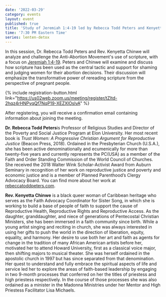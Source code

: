 ```yaml
---
date: '2022-03-29'
category: events
layout: event
published: true
title: 'Study of Jeremiah 1:4-19 led by Rebecca Todd Peters and Kenyetta Chinwe'
time: '7:30 PM Eastern Time'
series: lenten-detox
---
```


In this session, Dr. Rebecca Todd Peters and Rev. Kenyetta Chinwe will analyze and challenge the Anti-Abortion Movement's use of scripture, with a focus on [Jeremiah 1:4-19](https://bible.oremus.org/?ql=512375581). Peters and Chinwe will examine and discuss how scripture has been used as the central tactic and support for shaming and judging women for their abortion decisions. Their discussion will emphasize the transformative power of rereading scripture from the perspective of pregnant people.

{% include registration-button.html link="https://us02web.zoom.us/meeting/register/tZItd-2hqz4rHNPyqQf7NqP19-XEZXlOslvA" %}

After registering, you will receive a confirmation email containing information about joining the meeting.

**Dr. Rebecca Todd Peters**is Professor of Religious Studies and Director of the Poverty and Social Justice Program at Elon University. Her most recent book is _Trust Women: A Progressive Christian Argument for Reproductive Justice_ (Beacon Press, 2018). Ordained in the Presbyterian Church (U.S.A.), she has been active denominationally and ecumenically for more than twenty-five years and currently represents the PC(USA) as a member of the Faith and Order Standing Commission of the World Council of Churches. She received the 2018 Walter Wink Scholar-Activist Award from Auburn Seminary in recognition of her work on reproductive justice and poverty and economic justice and is a member of Planned Parenthood’s Clergy Advocacy Board. You can find more about her work at [rebeccatoddpeters.com](http://rebeccatoddpeters.com/).

**Rev. Kenyetta Chinwe** is a black queer woman of Caribbean heritage who serves as the Faith Advocacy Coordinator for Sister Song, in which she is working to build a base of people of faith to support the cause of Reproductive Health, Reproductive Rights and Reproductive Access. As the daughter, granddaughter, and niece of generations of Pentecostal Christian Ministers, she has been immersed in a faith community since birth. While a young artist singing and reciting in church, she was always interested in using her gifts to push the world in the direction of liberation, equity, equality, and harmony. Her desire to use both her art and faith as agents for change in the tradition of many African American artists before her, motivated her to attend Howard University, first as a classical voice major, then shifting majors to musical theater. She was herself ordained in the apostolic church in 1997 but has since separated from that denomination. Her quest to understand and fully embrace the spiritual aspects of life and service led her to explore the areas of faith-based leadership by engaging in two 9-month processes that conferred on her the titles of priestess and high priestess respectively. In the course of those processes she was also ordained as a minister in the Madonna Ministries under her Mentor and High Priestess Facilitator Lisa Michaels.
